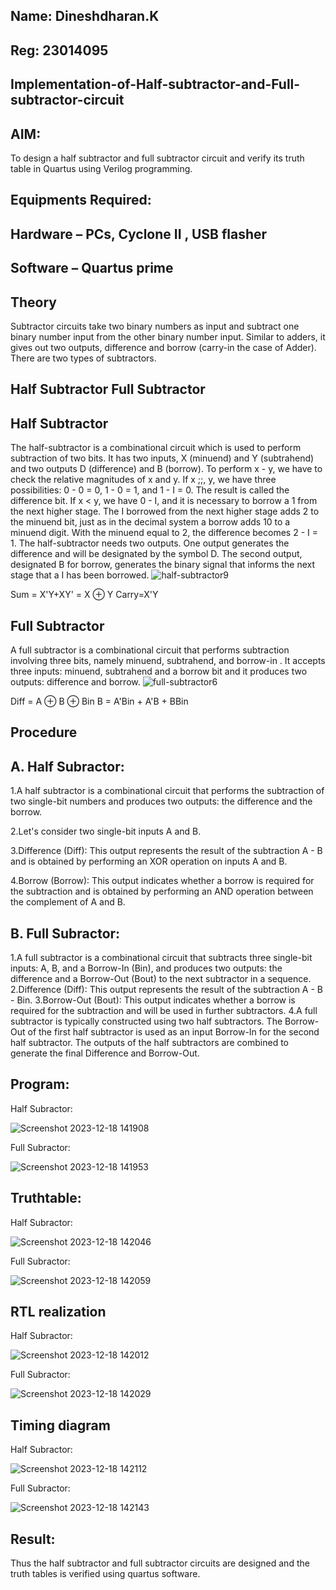 ## Name: Dineshdharan.K
## Reg: 23014095

## Implementation-of-Half-subtractor-and-Full-subtractor-circuit
## AIM:
To design a half subtractor and full subtractor circuit and verify its truth table in Quartus using Verilog programming.

## Equipments Required:
## Hardware – PCs, Cyclone II , USB flasher
## Software – Quartus prime
## Theory
Subtractor circuits take two binary numbers as input and subtract one binary number input from the other binary number input. Similar to adders, it gives out two outputs, difference and borrow (carry-in the case of Adder). There are two types of subtractors.

## Half Subtractor Full Subtractor
## Half Subtractor
The half-subtractor is a combinational circuit which is used to perform subtraction of two bits. It has two inputs, X (minuend) and Y (subtrahend) and two outputs D (difference) and B (borrow). To perform x - y, we have to check the relative magnitudes of x and y. If x ;;, y, we have three possibilities: 0 - 0 = 0, 1 - 0 = 1, and 1 - I = 0. The result is called the difference bit. If x < y, we have 0 - I, and it is necessary to borrow a 1 from the next higher stage. The I borrowed from the next higher stage adds 2 to the minuend bit, just as in the decimal system a borrow adds 10 to a minuend digit. With the minuend equal to 2, the difference becomes 2 - I = 1. The half-subtractor needs two outputs. One output generates the difference and will be designated by the symbol D. The second output, designated B for borrow, generates the binary signal that informs the next stage that a I has been borrowed.
![half-subtractor9](https://user-images.githubusercontent.com/36288975/166112538-58c3bc7c-ee5d-4e6a-ac8d-8e8328efe27a.png)


Sum = X'Y+XY' = X ⊕ Y
Carry=X'Y

## Full Subtractor
A full subtractor is a combinational circuit that performs subtraction involving three bits, namely minuend, subtrahend, and borrow-in . It accepts three inputs: minuend, subtrahend and a borrow bit and it produces two outputs: difference and borrow. 
![full-subtractor6](https://user-images.githubusercontent.com/36288975/166112541-24c68359-3de8-4674-ae22-8272ffc385ed.png)


Diff = A ⊕ B ⊕ Bin B = A'Bin + A'B + BBin

## Procedure

## A. Half Subractor:

1.A half subtractor is a combinational circuit that performs the subtraction of two single-bit numbers and produces two outputs: the difference and the borrow.

2.Let's consider two single-bit inputs A and B.

3.Difference (Diff): This output represents the result of the subtraction A - B and is obtained by performing an XOR operation on inputs A and B.

4.Borrow (Borrow): This output indicates whether a borrow is required for the subtraction and is obtained by performing an AND operation between the complement of A and B.

## B. Full Subractor:

1.A full subtractor is a combinational circuit that subtracts three single-bit inputs: A, B, and a Borrow-In (Bin), and produces two outputs: the difference and a Borrow-Out (Bout) to the next subtractor in a sequence.
2.Difference (Diff): This output represents the result of the subtraction A - B - Bin.
3.Borrow-Out (Bout): This output indicates whether a borrow is required for the subtraction and will be used in further subtractors.
4.A full subtractor is typically constructed using two half subtractors. The Borrow-Out of the first half subtractor is used as an input Borrow-In for the second half subtractor. The outputs of the half subtractors are combined to generate the final Difference and Borrow-Out.

## Program:

Half Subractor:

![Screenshot 2023-12-18 141908](https://github.com/dineshdharank/Experiment--03-Half-Subtractor-and-Full-subtractor/assets/145980096/805950de-afd0-426a-9723-3c0b3ffe4c73)


Full Subractor:

![Screenshot 2023-12-18 141953](https://github.com/dineshdharank/Experiment--03-Half-Subtractor-and-Full-subtractor/assets/145980096/6afd5d50-b2b4-43a4-99df-5b561ad087e9)


## Truthtable:

Half Subractor:

![Screenshot 2023-12-18 142046](https://github.com/dineshdharank/Experiment--03-Half-Subtractor-and-Full-subtractor/assets/145980096/c513ccf7-cb79-456e-a071-42fc2098a622)


Full Subractor:

![Screenshot 2023-12-18 142059](https://github.com/dineshdharank/Experiment--03-Half-Subtractor-and-Full-subtractor/assets/145980096/d4c52860-aad2-48b4-ac9c-2cefa5d9bc89)


##  RTL realization

Half Subractor:

![Screenshot 2023-12-18 142012](https://github.com/dineshdharank/Experiment--03-Half-Subtractor-and-Full-subtractor/assets/145980096/59c08d4c-16c2-4b59-8732-798732c04609)


Full Subractor:

![Screenshot 2023-12-18 142029](https://github.com/dineshdharank/Experiment--03-Half-Subtractor-and-Full-subtractor/assets/145980096/ef5a2766-963e-4544-9036-5bd8100c1e51)



## Timing diagram

Half Subractor:

![Screenshot 2023-12-18 142112](https://github.com/dineshdharank/Experiment--03-Half-Subtractor-and-Full-subtractor/assets/145980096/f736aa19-d258-4d0e-8942-2ecd441d7ac4)

Full Subractor:

![Screenshot 2023-12-18 142143](https://github.com/dineshdharank/Experiment--03-Half-Subtractor-and-Full-subtractor/assets/145980096/12bd51db-11db-4fdd-bd31-272787f35678)


## Result:
Thus the half subtractor and full subtractor circuits are designed and the truth tables is verified using quartus software.
